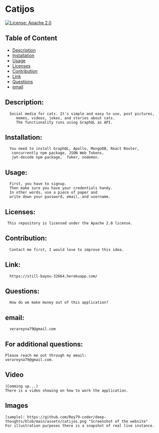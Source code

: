 # Catijos
  
[![License: Apache 2.0](https://img.shields.io/badge/License-Apache%202.0-blue.svg)](https://opensource.org/licenses/Apache-2.0)
  
  ## Table of Content

  - [Description](#Description)
  - [Installation](#Installation)
  - [Usage](#Usage)
  - [Licenses](#Licenses)
  - [Contribution](#Contribution)
  - [Link](#Link)
  - [Questions](#Questions)
  - [email](#email)
  
  ## Description: 
      Social media for cats. It's simple and easy to use, post pictures,
         memes, videos, jokes, and stories about cats.
         The functionality runs using GraphQL as API. 

  ## Installation:
      You need to install GraphQL, Apollo, MongoDB, React Router, 
       concurrently npm package, JSON Web Tokens, 
       jwt-decode npm package,  faker, nodemon.

  ## Usage:
      First, you have to signup. 
      Then make sure you have your credentials handy. 
      In other words, use a piece of paper and 
      write down your password, email, and username.
  
  ## Licenses:
     This repository is licensed under the Apache 2.0 license.

  ## Contribution:
      Contact me first, I would love to improve this idea.

  ## Link:  
      https://still-bayou-32664.herokuapp.com/

  ## Questions:  
      How do we make money out of this application?

  ## email:  
      verareyna79@gmail.com

  ## For additional questions:
    Please reach me out through my email: 
    verareyna79@gmail.com.
  
  ## Video 
    (Comming up...)
    There is a video showing on how to work the application.
   
  ## Images 
    [sample]: https://github.com/Rey79-coder/deep-thoughts/blob/main/assets/catijos.png "Screenshot of the website"
    For illustration purposes there is a snapshot of real live instance.
   
   